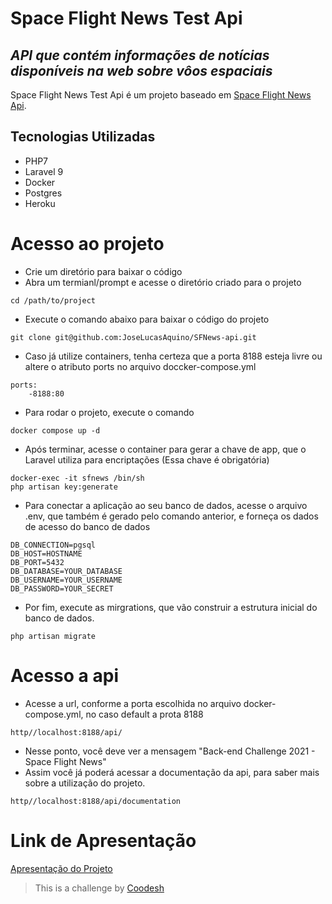 # Space Flight News Test Api
## _API que contém informações de notícias disponíveis na web sobre vôos espaciais_

Space Flight News Test Api é um projeto baseado em [Space Flight News Api](https://www.spaceflightnewsapi.net/).

## Tecnologias Utilizadas

- PHP7
- Laravel 9
- Docker
- Postgres
- Heroku

# Acesso ao projeto

- Crie um diretório para baixar o código
- Abra um termianl/prompt e acesse o diretório criado para o projeto
```
cd /path/to/project 
```
- Execute o comando abaixo para baixar o código do projeto
```
git clone git@github.com:JoseLucasAquino/SFNews-api.git
```

- Caso já utilize containers, tenha certeza que a porta 8188 esteja livre
ou altere o atributo ports no arquivo doccker-compose.yml
```
ports:
    -8188:80
```

- Para rodar o projeto, execute o comando
```
docker compose up -d
```

- Após terminar, acesse o container para gerar a chave de app, que o Laravel utiliza para encriptações (Essa chave é obrigatória)
```
docker-exec -it sfnews /bin/sh
php artisan key:generate
```

- Para conectar a aplicação ao seu banco de dados, acesse o arquivo .env, que também é gerado pelo comando anterior, e forneça os dados de acesso do banco de dados
```
DB_CONNECTION=pgsql
DB_HOST=HOSTNAME
DB_PORT=5432
DB_DATABASE=YOUR_DATABASE
DB_USERNAME=YOUR_USERNAME
DB_PASSWORD=YOUR_SECRET
```

- Por fim, execute as mirgrations, que vão construir a estrutura inicial do banco de dados.
```
php artisan migrate
```

# Acesso a api
- Acesse a url, conforme a porta escolhida no arquivo docker-compose.yml, no caso default a prota 8188
```
http//localhost:8188/api/
```

- Nesse ponto, você deve ver a mensagem "Back-end Challenge 2021 - Space Flight News"
- Assim você já poderá acessar a documentação da api, para saber mais sobre a utilização do projeto.
```
http//localhost:8188/api/documentation
```

# Link de Apresentação
[Apresentação do Projeto](http://google.com)

> This is a challenge by [Coodesh](https://coodesh.com)

